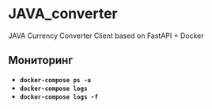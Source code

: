 # JAVA_converter
JAVA Currency Converter Client based on FastAPI + Docker

## Мониторинг
- **`docker-compose ps -a`**
- **`docker-compose logs`**
- **`docker-compose logs -f`**

